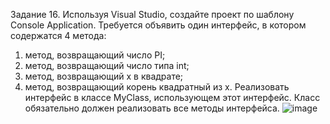 Задание 16. Используя Visual Studio, создайте проект по шаблону Console Application.
Требуется объявить один интерфейс, в котором содержатся 4 метода: 
1.	метод, возвращающий число PI;
2.	метод, возвращающий число типа int;
3.	метод, возвращающий x в квадрате;
4.	метод, возвращающий корень квадратный из x.
Реализовать интерфейс в классе MyClass, использующем этот интерфейс. Класс обязательно должен реализовать все методы интерфейса.
![image](https://github.com/user-attachments/assets/e9406dac-cefa-4006-bc9d-7b005ac3b158)


